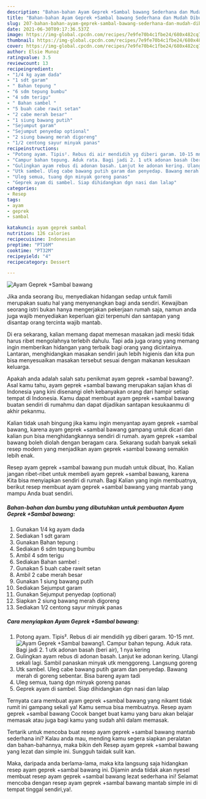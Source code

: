 ```yaml
---
description: "Bahan-bahan Ayam Geprek +Sambal bawang Sederhana dan Mudah Dibuat"
title: "Bahan-bahan Ayam Geprek +Sambal bawang Sederhana dan Mudah Dibuat"
slug: 207-bahan-bahan-ayam-geprek-sambal-bawang-sederhana-dan-mudah-dibuat
date: 2021-06-30T09:17:36.537Z
image: https://img-global.cpcdn.com/recipes/7e9fe70b4c1fbe24/680x482cq70/ayam-geprek-sambal-bawang-foto-resep-utama.jpg
thumbnail: https://img-global.cpcdn.com/recipes/7e9fe70b4c1fbe24/680x482cq70/ayam-geprek-sambal-bawang-foto-resep-utama.jpg
cover: https://img-global.cpcdn.com/recipes/7e9fe70b4c1fbe24/680x482cq70/ayam-geprek-sambal-bawang-foto-resep-utama.jpg
author: Elsie Munoz
ratingvalue: 3.5
reviewcount: 13
recipeingredient:
- "1/4 kg ayam dada"
- "1 sdt garam"
- " Bahan tepung "
- "6 sdm tepung bumbu"
- "4 sdm terigu"
- " Bahan sambel "
- "5 buah cabe rawit setan"
- "2 cabe merah besar"
- "1 siung bawang putih"
- "Sejumput garam"
- "Sejumput penyedap optional"
- "2 siung bawang merah digoreng"
- "1/2 centong sayur minyak panas"
recipeinstructions:
- "Potong ayam. Tipis². Rebus di air mendidih yg diberi garam. 10-15 mnt."
- "Campur bahan tepung. Aduk rata. Bagi jadi 2. 1 utk adonan basah (beri air), 1 nya kering"
- "Gulingkan ayam rebus di adonan basah. Lanjut ke adonan kering. Ulangi sekali lagi. Sambil panaskan minyak utk menggoreng. Langsung goreng"
- "Utk sambel. Uleg cabe bawang putih garam dan penyedap. Bawang merah di goreng sebentar. Bisa bareng ayam tadi"
- "Uleg semua, tuang dgn minyak goreng panas"
- "Geprek ayam di sambel. Siap dihidangkan dgn nasi dan lalap"
categories:
- Resep
tags:
- ayam
- geprek
- sambal

katakunci: ayam geprek sambal 
nutrition: 126 calories
recipecuisine: Indonesian
preptime: "PT16M"
cooktime: "PT32M"
recipeyield: "4"
recipecategory: Dessert

---
```



![Ayam Geprek +Sambal bawang](https://img-global.cpcdn.com/recipes/7e9fe70b4c1fbe24/680x482cq70/ayam-geprek-sambal-bawang-foto-resep-utama.jpg)

Jika anda seorang ibu, menyediakan hidangan sedap untuk famili merupakan suatu hal yang menyenangkan bagi anda sendiri. Kewajiban seorang istri bukan hanya mengerjakan pekerjaan rumah saja, namun anda juga wajib menyediakan keperluan gizi terpenuhi dan santapan yang disantap orang tercinta wajib mantab.

Di era  sekarang, kalian memang dapat memesan masakan jadi meski tidak harus ribet mengolahnya terlebih dahulu. Tapi ada juga orang yang memang ingin memberikan hidangan yang terbaik bagi orang yang dicintainya. Lantaran, menghidangkan masakan sendiri jauh lebih higienis dan kita pun bisa menyesuaikan masakan tersebut sesuai dengan makanan kesukaan keluarga. 



Apakah anda adalah salah satu penikmat ayam geprek +sambal bawang?. Asal kamu tahu, ayam geprek +sambal bawang merupakan sajian khas di Indonesia yang kini disenangi oleh kebanyakan orang dari hampir setiap tempat di Indonesia. Kamu dapat membuat ayam geprek +sambal bawang buatan sendiri di rumahmu dan dapat dijadikan santapan kesukaanmu di akhir pekanmu.

Kalian tidak usah bingung jika kamu ingin menyantap ayam geprek +sambal bawang, karena ayam geprek +sambal bawang gampang untuk dicari dan kalian pun bisa menghidangkannya sendiri di rumah. ayam geprek +sambal bawang boleh diolah dengan beragam cara. Sekarang sudah banyak sekali resep modern yang menjadikan ayam geprek +sambal bawang semakin lebih enak.

Resep ayam geprek +sambal bawang pun mudah untuk dibuat, lho. Kalian jangan ribet-ribet untuk membeli ayam geprek +sambal bawang, karena Kita bisa menyiapkan sendiri di rumah. Bagi Kalian yang ingin membuatnya, berikut resep membuat ayam geprek +sambal bawang yang mantab yang mampu Anda buat sendiri.

<!--inarticleads1-->

##### Bahan-bahan dan bumbu yang dibutuhkan untuk pembuatan Ayam Geprek +Sambal bawang:

1. Gunakan 1/4 kg ayam dada
1. Sediakan 1 sdt garam
1. Gunakan  Bahan tepung :
1. Sediakan 6 sdm tepung bumbu
1. Ambil 4 sdm terigu
1. Sediakan  Bahan sambel :
1. Gunakan 5 buah cabe rawit setan
1. Ambil 2 cabe merah besar
1. Gunakan 1 siung bawang putih
1. Sediakan Sejumput garam
1. Gunakan Sejumput penyedap (optional)
1. Siapkan 2 siung bawang merah digoreng
1. Sediakan 1/2 centong sayur minyak panas




<!--inarticleads2-->

##### Cara menyiapkan Ayam Geprek +Sambal bawang:

1. Potong ayam. Tipis². Rebus di air mendidih yg diberi garam. 10-15 mnt.
<img src="https://img-global.cpcdn.com/steps/77e68e7db762b5c1/160x128cq70/ayam-geprek-sambal-bawang-langkah-memasak-1-foto.jpg" alt="Ayam Geprek +Sambal bawang">1. Campur bahan tepung. Aduk rata. Bagi jadi 2. 1 utk adonan basah (beri air), 1 nya kering
1. Gulingkan ayam rebus di adonan basah. Lanjut ke adonan kering. Ulangi sekali lagi. Sambil panaskan minyak utk menggoreng. Langsung goreng
1. Utk sambel. Uleg cabe bawang putih garam dan penyedap. Bawang merah di goreng sebentar. Bisa bareng ayam tadi
1. Uleg semua, tuang dgn minyak goreng panas
1. Geprek ayam di sambel. Siap dihidangkan dgn nasi dan lalap




Ternyata cara membuat ayam geprek +sambal bawang yang nikamt tidak rumit ini gampang sekali ya! Kamu semua bisa membuatnya. Resep ayam geprek +sambal bawang Cocok banget buat kamu yang baru akan belajar memasak atau juga bagi kamu yang sudah ahli dalam memasak.

Tertarik untuk mencoba buat resep ayam geprek +sambal bawang mantab sederhana ini? Kalau anda mau, mending kamu segera siapkan peralatan dan bahan-bahannya, maka bikin deh Resep ayam geprek +sambal bawang yang lezat dan simple ini. Sungguh taidak sulit kan. 

Maka, daripada anda berlama-lama, maka kita langsung saja hidangkan resep ayam geprek +sambal bawang ini. Dijamin anda tiidak akan nyesel membuat resep ayam geprek +sambal bawang lezat sederhana ini! Selamat mencoba dengan resep ayam geprek +sambal bawang mantab simple ini di tempat tinggal sendiri,ya!.

